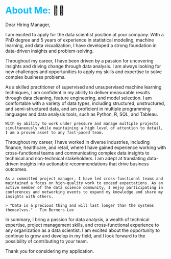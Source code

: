 # <span style="color:DeepSkyBlue">About Me:</span> 👩‍💻

Dear Hiring Manager,

I am excited to apply for the data scientist position at your company. With a PhD degree and 5 years of experience in statistical modeling, machine learning, and data visualization, I have developed a strong foundation in data-driven insights and problem-solving.

Throughout my career, I have been driven by a passion for uncovering insights and driving change through data analysis. I am always looking for new challenges and opportunities to apply my skills and expertise to solve complex business problems.

As a skilled practitioner of supervised and unsupervised machine learning techniques, I am confident in my ability to deliver measurable results through data cleaning, feature engineering, and model selection. I am comfortable with a variety of data types, including structured, unstructured, and semi-structured data, and am proficient in multiple programming languages and data analysis tools, such as Python, R, SQL, and Tableau.

```{warning}
With my ability to work under pressure and manage multiple projects simultaneously while maintaining a high level of attention to detail, I am a proven asset to any fast-paced team.
```
Throughout my career, I have worked in diverse industries, including finance, healthcare, and retail, where I have gained experience working with cross-functional teams and communicating complex data insights to technical and non-technical stakeholders. I am adept at translating data-driven insights into actionable recommendations that drive business outcomes.

```{note}
As a committed project manager, I have led cross-functional teams and maintained a focus on high-quality work to exceed expectations. As an active member of the data science community, I enjoy participating in conferences and networking events to expand my knowledge and share my insights with others.
```
```{margin} <h2 style="color:Aqua; font-size:1rem; text-shadow:2px 2px #ff0000;">Quote by Tim Berners-Lee</h2>
> "Data is a precious thing and will last longer than the systems themselves." - Tim Berners-Lee
```
In summary, I bring a passion for data analysis, a wealth of technical expertise, project management skills, and cross-functional experience to any organization as a data scientist. I am excited about the opportunity to continue to grow and develop in my field, and I look forward to the possibility of contributing to your team.

Thank you for considering my application.


